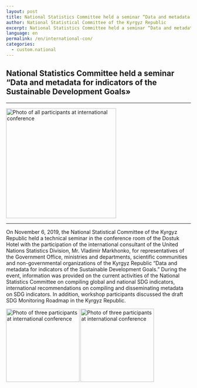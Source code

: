 ```yaml
---
layout: post
title: National Statistics Committee held a seminar “Data and metadata for indicators of the Sustainable Development Goals”
author: National Statistical Committee of the Kyrgyz Republic
excerpt: National Statistics Committee held a seminar “Data and metadata for indicators of the Sustainable Development Goals <img src="https://github.com/sdg-kyrgyzstan/open-sdg-site-starter/blob/develop/news-images/internation-con-1.jpg" alt="Photo of all participants at international conference" height="300px" align="center">
language: en
permalink: /en/international-con/
categories:
  - custom.national
---
```


## National Statistics Committee held a seminar “Data and metadata for indicators of the Sustainable Development Goals»

***

<img src="https://github.com/sdg-kyrgyzstan/open-sdg-site-starter/blob/develop/news-images/internation-con-1.jpg" alt="Photo of all participants at international conference" height="300px" align="center">

***

On November 6, 2019, the National Statistical Committee of the Kyrgyz Republic held a technical seminar in the conference room of the Dostuk Hotel with the participation of the international consultant of the United Nations Statistics Division, Mr. Vladimir Markhonko, for representatives of the Government Office, ministries and departments, scientific communities and non-governmental organizations of the Kyrgyz Republic “Data and metadata for indicators of the Sustainable Development Goals.”
During the event, information was provided on the current activities of the National Statistics Committee on compiling global and national SDG indicators, international recommendations on compiling and disseminating metadata on SDG indicators. In addition, workshop participants discussed the draft SDG Monitoring Roadmap in the Kyrgyz Republic.


<img src="https://github.com/sdg-kyrgyzstan/open-sdg-site-starter/blob/develop/news-images/internation-con-2.jpg" alt="Photo of three participants at international conference" height="200px" align="left">

<img src="https://github.com/sdg-kyrgyzstan/open-sdg-site-starter/blob/develop/news-images/internation-con-3.jpg" alt="Photo of three participants at international conference" height="200px" align="left">
